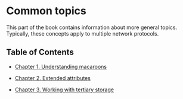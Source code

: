 Common topics
=============

This part of the book contains information about more general topics.
Typically, these concepts apply to multiple network protocols.

Table of Contents
-----------------

* [Chapter 1. Understanding macaroons](macaroons.md)

* [Chapter 2. Extended attributes](xattr.md)

* [Chapter 3. Working with tertiary storage](tertiary.md)


